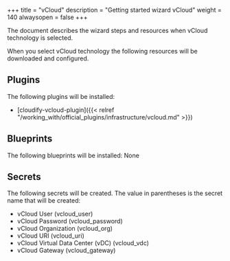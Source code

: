 +++
title = "vCloud"
description = "Getting started wizard vCloud"
weight = 140
alwaysopen = false
+++

The document describes the wizard steps and resources when vCloud technology is selected.

When you select vCloud technology the following resources will be downloaded and configured.

## Plugins

The following plugins will be installed:

* [cloudify-vcloud-plugin]({{< relref "/working_with/official_plugins/infrastructure/vcloud.md" >}})


## Blueprints

The following blueprints will be installed:
None

## Secrets

The following secrets will be created. The value in parentheses is the secret name that will be created:

* vCloud User (vcloud_user)
* vCloud Password (vcloud_password)
* vCloud Organization (vcloud_org)
* vCloud URI (vcloud_uri)
* vCloud Virtual Data Center (vDC) (vcloud_vdc)
* vCloud Gateway (vcloud_gateway)